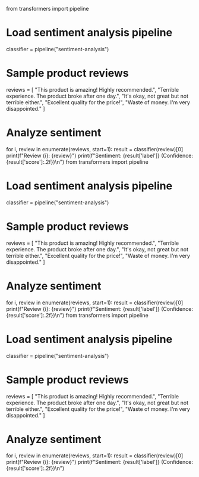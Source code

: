 from transformers import pipeline

# Load sentiment analysis pipeline
classifier = pipeline("sentiment-analysis")

# Sample product reviews
reviews = [
    "This product is amazing! Highly recommended.",
    "Terrible experience. The product broke after one day.",
    "It's okay, not great but not terrible either.",
    "Excellent quality for the price!",
    "Waste of money. I'm very disappointed."
]

# Analyze sentiment
for i, review in enumerate(reviews, start=1):
    result = classifier(review)[0]
    print(f"Review {i}: {review}")
    print(f"Sentiment: {result['label']} (Confidence: {result['score']:.2f})\n")
from transformers import pipeline

# Load sentiment analysis pipeline
classifier = pipeline("sentiment-analysis")

# Sample product reviews
reviews = [
    "This product is amazing! Highly recommended.",
    "Terrible experience. The product broke after one day.",
    "It's okay, not great but not terrible either.",
    "Excellent quality for the price!",
    "Waste of money. I'm very disappointed."
]

# Analyze sentiment
for i, review in enumerate(reviews, start=1):
    result = classifier(review)[0]
    print(f"Review {i}: {review}")
    print(f"Sentiment: {result['label']} (Confidence: {result['score']:.2f})\n")
from transformers import pipeline

# Load sentiment analysis pipeline
classifier = pipeline("sentiment-analysis")

# Sample product reviews
reviews = [
    "This product is amazing! Highly recommended.",
    "Terrible experience. The product broke after one day.",
    "It's okay, not great but not terrible either.",
    "Excellent quality for the price!",
    "Waste of money. I'm very disappointed."
]

# Analyze sentiment
for i, review in enumerate(reviews, start=1):
    result = classifier(review)[0]
    print(f"Review {i}: {review}")
    print(f"Sentiment: {result['label']} (Confidence: {result['score']:.2f})\n")
